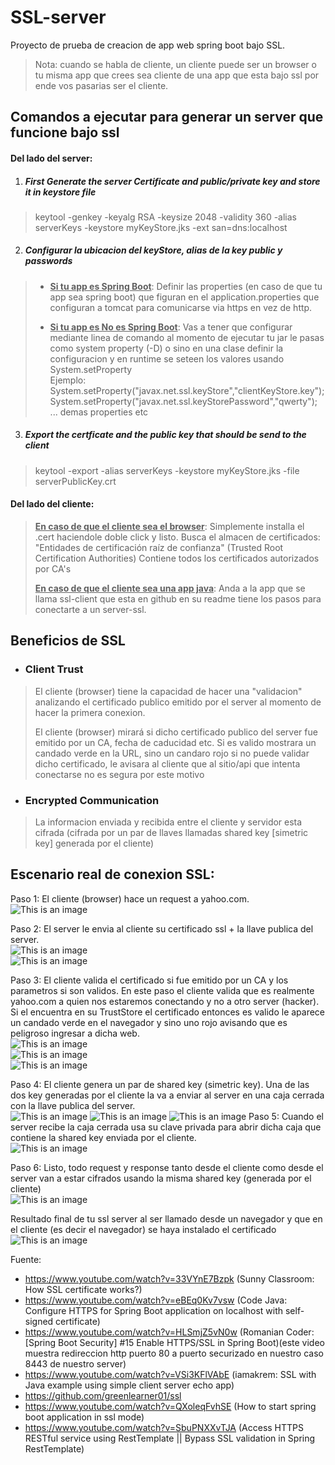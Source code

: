 # SSL-server

Proyecto de prueba de creacion de app web spring boot bajo SSL.

> Nota: cuando se habla de cliente, un cliente puede ser un browser o tu misma app que crees sea cliente de una app que esta bajo ssl por ende vos pasarias ser el cliente.

## Comandos a ejecutar para generar un server que funcione bajo ssl

#### Del lado del server:

1. ##### First Generate the server Certificate and public/private key and store it in keystore file

> keytool -genkey -keyalg RSA -keysize 2048 -validity 360 -alias serverKeys -keystore myKeyStore.jks -ext san=dns:localhost


2. ##### Configurar la ubicacion del keyStore, alias de la key public y passwords
> - <ins>**Si tu app es Spring Boot**</ins>: Definir las properties (en caso de que tu app sea spring boot) que figuran en el application.properties que configuran a tomcat para comunicarse via https en vez de http.
>
> 
> - <ins>**Si tu app es No es Spring Boot**</ins>: Vas a tener que configurar mediante linea de comando al momento de ejecutar tu jar le pasas como system property (-D) o sino en una clase definir
>   la configuracion y en runtime se seteen los valores usando System.setProperty  
>   Ejemplo:  
>   System.setProperty("javax.net.ssl.keyStore","clientKeyStore.key");  
>   System.setProperty("javax.net.ssl.keyStorePassword","qwerty");  
>   ... demas properties etc  

3. ##### Export the certficate and the public key that should be send to the client
> keytool -export -alias serverKeys -keystore myKeyStore.jks -file serverPublicKey.crt

#### Del lado del cliente:
> <ins>**En caso de que el cliente sea el browser**</ins>: Simplemente installa el .cert haciendole doble click y listo.
> Busca el almacen de certificados: "Entidades de certificación raíz de confianza"  (Trusted Root Certification Authorities) Contiene todos los certificados autorizados por CA's
> 
> <ins>**En caso de que el cliente sea una app java**</ins>:
> Anda a la app que se llama ssl-client que esta en github en su readme tiene los pasos para conectarte a un server-ssl.

## Beneficios de SSL
- ### Client Trust
> El cliente (browser) tiene la capacidad de hacer una "validacion" analizando el certificado publico emitido por el server al momento de hacer la primera conexion.
>
> El cliente (browser) mirará si dicho certificado publico del server fue emitido por un CA, fecha de caducidad etc. Si es valido mostrara un candado verde en la URL, sino un candaro rojo si no puede validar dicho certificado, le avisara al cliente que al sitio/api que intenta conectarse no es segura por este motivo
- ### Encrypted Communication
> La informacion enviada y recibida entre el cliente y servidor esta cifrada (cifrada por un par de llaves llamadas shared key [simetric key] generada por el cliente)


## Escenario real de conexion SSL:

Paso 1:
El cliente (browser) hace un request a yahoo.com.  
![This is an image](https://github.com/estebanbri/ssl-server/blob/master/Steps-SSL-Images/step1.png)

Paso 2:
El server le envia al cliente su certificado ssl + la llave publica del server.  
![This is an image](https://github.com/estebanbri/ssl-server/blob/master/Steps-SSL-Images/step2.1.png)  
![This is an image](https://github.com/estebanbri/ssl-server/blob/master/Steps-SSL-Images/step2.2.png)  

Paso 3:
El cliente valida el certificado si fue emitido por un CA y los parametros si son validos.
En este paso el cliente valida que es realmente yahoo.com a quien nos estaremos conectando y no a otro server (hacker).
Si el encuentra en su TrustStore el certificado entonces es valido le aparece un candado verde en el navegador y sino uno rojo avisando que es peligroso ingresar a dicha web.  
![This is an image](https://github.com/estebanbri/ssl-server/blob/master/Steps-SSL-Images/step3.1.png)  
![This is an image](https://github.com/estebanbri/ssl-server/blob/master/Steps-SSL-Images/step3.2.png)  
![This is an image](https://github.com/estebanbri/ssl-server/blob/master/Steps-SSL-Images/step3.3.png)    

Paso 4:
El cliente genera un par de shared key (simetric key). Una de las dos key generadas por el cliente
la va a enviar al server en una caja cerrada con la llave publica del server.  
![This is an image](https://github.com/estebanbri/ssl-server/blob/master/Steps-SSL-Images/step4.1.png)
![This is an image](https://github.com/estebanbri/ssl-server/blob/master/Steps-SSL-Images/step4.2.png)
![This is an image](https://github.com/estebanbri/ssl-server/blob/master/Steps-SSL-Images/step4.3.png)
Paso 5:
Cuando el server recibe la caja cerrada usa su clave privada para abrir dicha caja que contiene la shared key enviada por el cliente.  
![This is an image](https://github.com/estebanbri/ssl-server/blob/master/Steps-SSL-Images/step5.png)

Paso 6:
Listo, todo request y response tanto desde el cliente como desde el server van a estar cifrados usando la misma shared key (generada por el cliente)  
![This is an image](https://github.com/estebanbri/ssl-server/blob/master/Steps-SSL-Images/step6.1.png)


Resultado final de tu ssl server al ser llamado desde un navegador y que en el cliente (es decir el navegador) se haya instalado el certificado  
![This is an image](https://github.com/estebanbri/ssl-server/blob/master/Steps-SSL-Images/ssl-server-execution.png)

Fuente:
- https://www.youtube.com/watch?v=33VYnE7Bzpk (Sunny Classroom: How SSL certificate works?)
- https://www.youtube.com/watch?v=eBEq0Kv7vsw (Code Java: Configure HTTPS for Spring Boot application on localhost with self-signed certificate)
- https://www.youtube.com/watch?v=HLSmjZ5vN0w (Romanian Coder: [Spring Boot Security] #15 Enable HTTPS/SSL in Spring Boot)(este video muestra redireccion http puerto 80 a puerto securizado en nuestro caso 8443 de nuestro server)
- https://www.youtube.com/watch?v=VSi3KFlVAbE (iamakrem: SSL with Java example using simple client server echo app)
- https://github.com/greenlearner01/ssl
- https://www.youtube.com/watch?v=QXoleqFvhSE (How to start spring boot application in ssl mode)
- https://www.youtube.com/watch?v=SbuPNXXvTJA (Access HTTPS RESTful service using RestTemplate || Bypass SSL validation in Spring RestTemplate)
